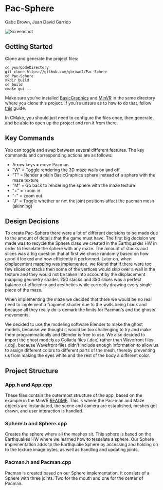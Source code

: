 # Pac-Sphere

Gabe Brown, Juan David Garrido

![Screenshot](pacsphere-normal.gif)

## Getting Started

Clone and generate the project files:

```
cd yourCodeDirectory
git clone https://github.com/gbrown3/Pac-Sphere
cd Pac-Sphere
mkdir build
cd build
cmake-gui ..
```
Make sure you've installed [BasicGraphics](https://github.com/mac-comp465-f18/basicgraphics) and [MinVR](https://github.com/mac-comp465-f18/MinVR) in the same directory where you clone this project. If you're unsure as to how to do that, follow [this](https://docs.google.com/document/d/1eAPJK8-5PVgs30_pSBYFUQDQ6vxPnC1iGEfDeVRvSkw/edit?usp=sharing) guide.

In CMake, you should just need to configure the files once, then generate, and be able to open up the project and run it from there.

## Key Commands

You can toggle and swap between several different features. The key commands and corresponding actions are as follows:

- Arrow keys = move Pacman
- "W" = Toggle rendering the 3D maze walls on and off
- "T" = Render a plain BasicGraphics sphere instead of a sphere with the maze texture
- "M" = Go back to rendering the sphere with the maze texture
- "+" = zoom in
- "-" = zoom out
- "J" = Toggle whether or not the joint positions affect the pacman mesh (skinning) 

## Design Decisions
To create Pac-Sphere there were a lot of different decisions to be made due to the amount of details that the game must have. The first big decision we made was to recycle the Sphere class we created in the Earthquakes HW in order to tesselate the sphere with any maze. The amount of stacks and slices was a big question that at first we chose randomly based on how good it looked and how efficiently it performed. Later on, when displacement mapping was implemented, we found that if there were too few slices or stacks then some of the vertices would skip over a wall in the texture and they would not be taken into account by the displacement mapping geometry shader. 250 stacks and 350 slices was a perfect balance of efficiency and aesthetics while correctly drawing every single piece of the maze.

When implementing the maze we decided that there we would be no real need to implement a fragment shader due to the walls being black and because all they really do is demark the limits for Pacman's and the ghosts' movements. 

We decided to use the modeling software Blender to make the ghost models, because we thought it would be too challenging to try and make them programmatically and Blender is free to use. We also decided to import the ghost models as Collada files (.dae) rather than Wavefront files (.obj), because Wavefront files didn't include enough information to allow us to assign different colors to different parts of the mesh, thereby preventing us from making the eyes white and the rest of the body a different color.

## Project Structure

### App.h and App.cpp
These files contain the outermost structure of the app, based on the example in the MinVR [README](https://github.com/mac-comp465-f18/MinVR/blob/master/README.md). This is where the Pac-man and Maze objects are instantiated, the scene and camera are established, meshes get drawn, and user interaction is handled.

### Sphere.h and Sphere.cpp
Creates the sphere where all the meshes sit. This sphere is based on the Earthquakes HW where we learned how to tesselate a sphere. Our Sphere implementation adds to the Earthquake Sphere by accessing and holding on to the texture image bytes, as well as handling and updating joints. 

### Pacman.h and Pacman.cpp
Pacman is created based on our Sphere implementation. It consists of a Sphere with three joints. Two for the mouth and one for the center of Pacman.